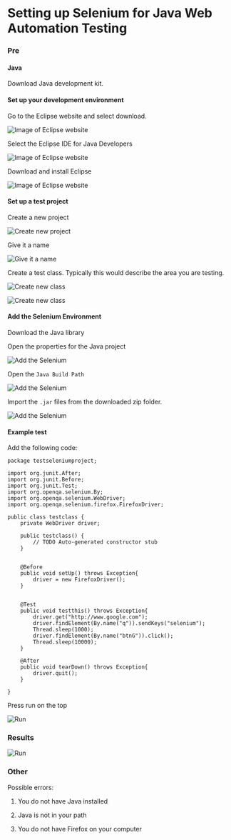 # Setting up Selenium for Java Web Automation Testing

### Pre

#### Java

Download Java development kit.


#### Set up your development environment

Go to the Eclipse website and select download.

![Image of Eclipse website](https://raw.githubusercontent.com/kweaver00/tutorials/master/setting-up-selenium-for-java/instruction1.png)

Select the Eclipse IDE for Java Developers

![Image of Eclipse website](https://raw.githubusercontent.com/kweaver00/tutorials/master/setting-up-selenium-for-java/instruction2.png)

Download and install Eclipse

![Image of Eclipse website](https://raw.githubusercontent.com/kweaver00/tutorials/master/setting-up-selenium-for-java/instruction3.png)

#### Set up a test project

Create a new project

![Create new project](https://raw.githubusercontent.com/kweaver00/tutorials/master/setting-up-selenium-for-java/instruction4.png)

Give it a name

![Give it a name](https://raw.githubusercontent.com/kweaver00/tutorials/master/setting-up-selenium-for-java/instruction5.png)

Create a test class. Typically this would describe the area you are testing.

![Create new class](https://raw.githubusercontent.com/kweaver00/tutorials/master/setting-up-selenium-for-java/instruction6.png)

![Create new class](https://raw.githubusercontent.com/kweaver00/tutorials/master/setting-up-selenium-for-java/instruction7.png)


#### Add the Selenium Environment

Download the Java library

Open the properties for the Java project

![Add the Selenium](https://raw.githubusercontent.com/kweaver00/tutorials/master/setting-up-selenium-for-java/missing-instruction1.png)

Open the `Java Build Path`

![Add the Selenium](https://raw.githubusercontent.com/kweaver00/tutorials/master/setting-up-selenium-for-java/missing-instruction1.png)

Import the `.jar` files from the downloaded zip folder.

![Add the Selenium](https://raw.githubusercontent.com/kweaver00/tutorials/master/setting-up-selenium-for-java/selenium-lib-import.gif)


#### Example test

Add the following code:
```
package testseleniumproject;

import org.junit.After;
import org.junit.Before;
import org.junit.Test;
import org.openqa.selenium.By;
import org.openqa.selenium.WebDriver;
import org.openqa.selenium.firefox.FirefoxDriver;

public class testclass {
	private WebDriver driver;

	public testclass() {
		// TODO Auto-generated constructor stub
	}
	
	
	@Before
	public void setUp() throws Exception{
		driver = new FirefoxDriver();
	}
	

	@Test
	public void testthis() throws Exception{
		driver.get("http://www.google.com");
		driver.findElement(By.name("q")).sendKeys("selenium");
		Thread.sleep(1000);
		driver.findElement(By.name("btnG")).click();
		Thread.sleep(10000);
	}
	
	@After
	public void tearDown() throws Exception{
		driver.quit();
	}

}
```

Press run on the top

![Run](https://raw.githubusercontent.com/kweaver00/tutorials/master/setting-up-selenium-for-java/instruction8.png)


### Results

![Run](https://raw.githubusercontent.com/kweaver00/tutorials/master/setting-up-selenium-for-java/example-test.gif "")


### Other

Possible errors:

1. You do not have Java installed

2. Java is not in your path

3. You do not have Firefox on your computer


